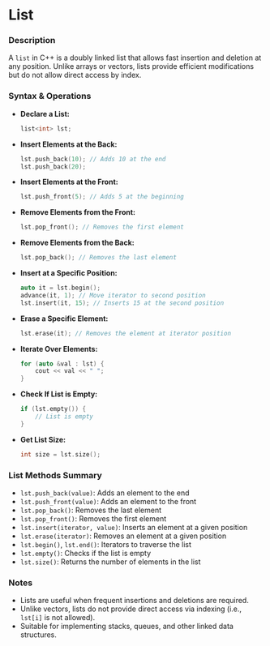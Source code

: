 # List

### Description
A `list` in C++ is a doubly linked list that allows fast insertion and deletion at any position. Unlike arrays or vectors, lists provide efficient modifications but do not allow direct access by index.

### Syntax & Operations

- **Declare a List:**
  ```cpp
  list<int> lst;
  ```
- **Insert Elements at the Back:**
  ```cpp
  lst.push_back(10); // Adds 10 at the end
  lst.push_back(20);
  ```
- **Insert Elements at the Front:**
  ```cpp
  lst.push_front(5); // Adds 5 at the beginning
  ```
- **Remove Elements from the Front:**
  ```cpp
  lst.pop_front(); // Removes the first element
  ```
- **Remove Elements from the Back:**
  ```cpp
  lst.pop_back(); // Removes the last element
  ```
- **Insert at a Specific Position:**
  ```cpp
  auto it = lst.begin();
  advance(it, 1); // Move iterator to second position
  lst.insert(it, 15); // Inserts 15 at the second position
  ```
- **Erase a Specific Element:**
  ```cpp
  lst.erase(it); // Removes the element at iterator position
  ```
- **Iterate Over Elements:**
  ```cpp
  for (auto &val : lst) {
      cout << val << " ";
  }
  ```
- **Check If List is Empty:**
  ```cpp
  if (lst.empty()) {
      // List is empty
  }
  ```
- **Get List Size:**
  ```cpp
  int size = lst.size();
  ```

### List Methods Summary
- `lst.push_back(value)`: Adds an element to the end
- `lst.push_front(value)`: Adds an element to the front
- `lst.pop_back()`: Removes the last element
- `lst.pop_front()`: Removes the first element
- `lst.insert(iterator, value)`: Inserts an element at a given position
- `lst.erase(iterator)`: Removes an element at a given position
- `lst.begin()`, `lst.end()`: Iterators to traverse the list
- `lst.empty()`: Checks if the list is empty
- `lst.size()`: Returns the number of elements in the list

### Notes
- Lists are useful when frequent insertions and deletions are required.
- Unlike vectors, lists do not provide direct access via indexing (i.e., `lst[i]` is not allowed).
- Suitable for implementing stacks, queues, and other linked data structures.

